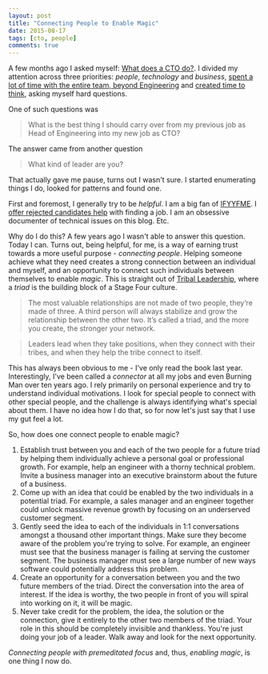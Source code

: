 ```yaml
---
layout: post
title: "Connecting People to Enable Magic"
date: 2015-08-17
tags: [cto, people]
comments: true
---
```

A few months ago I asked myself: [What does a CTO do?](/2015/05/23/what-does-a-cto-do.html). I divided my attention across three priorities: _people_, _technology_ and _business_, [spent a lot of time with the entire team, beyond Engineering](/2015/07/18/what-does-a-cto-do-offering-time-to-the-team.html) and [created time to think](/2015/08/03/what-does-a-cto-do-creating-thinking-time-while-walking-to-work.html), asking myself hard questions.

One of such questions was

> What is the best thing I should carry over from my previous job as Head of Engineering into my new job as CTO?

The answer came from another question

> What kind of leader are you?

That actually gave me pause, turns out I wasn't sure. I started enumerating things I do, looked for patterns and found one.

First and foremost, I generally try to be _helpful_. I am a big fan of [IFYYFME](http://code.dblock.org/2009/09/03/i-f-you-you-f-me-or-how-to-maintain-a-healthy-level-of-communication-across-organizational-boundaries.html). I [offer rejected candidates help](http://code.dblock.org/2013/05/26/how-to-reject-engineering-candidates.html) with finding a job. I am an obsessive documenter of technical issues on this blog. Etc.

Why do I do this? A few years ago I wasn't able to answer this question. Today I can. Turns out, being helpful, for me, is a way of earning trust towards a more useful purpose - _connecting people_. Helping someone achieve what they need creates a strong connection between an individual and myself, and an opportunity to connect such individuals between themselves to enable _magic_. This is straight out of [Tribal Leadership](http://www.triballeadership.net/book), where a _triad_ is the building block of a Stage Four culture.

> The most valuable relationships are not made of two people, they’re made of three. A third person will always stabilize and grow the relationship between the other two. It’s called a triad, and the more you create, the stronger your network.

> Leaders lead when they take positions, when they connect with their tribes, and when they help the tribe connect to itself.

This has always been obvious to me - I've only read the book last year. Interestingly, I've been called a _connector_ at all my jobs and even Burning Man over ten years ago. I rely primarily on personal experience and try to understand individual motivations. I look for special people to connect with other special people, and the challenge is always identifying what's special about them. I have no idea how I do that, so for now let's just say that I use my gut feel a lot.

So, how does one connect people to enable magic?

1. Establish trust between you and each of the two people for a future triad by helping them individually achieve a personal goal or professional growth. For example, help an engineer with a thorny technical problem. Invite a business manager into an executive brainstorm about the future of a business.
2. Come up with an idea that could be enabled by the two individuals in a potential triad. For example, a sales manager and an engineer together could unlock massive revenue growth by focusing on an underserved customer segment.
3. Gently seed the idea to each of the individuals in 1:1 conversations amongst a thousand other important things. Make sure they become aware of the problem you're trying to solve. For example, an engineer must see that the business manager is failing at serving the customer segment. The business manager must see a large number of new ways software could potentially address this problem.
4. Create an opportunity for a conversation between you and the two future members of the triad. Direct the conversation into the area of interest. If the idea is worthy, the two people in front of you will spiral into working on it, it will be magic.
5. Never take credit for the problem, the idea, the solution or the connection, give it entirely to the other two members of the triad. Your role in this should be completely invisible and thankless. You're just doing your job of a leader. Walk away and look for the next opportunity.

_Connecting people with premeditated focus_ and, thus, _enabling magic_, is one thing I now do.
